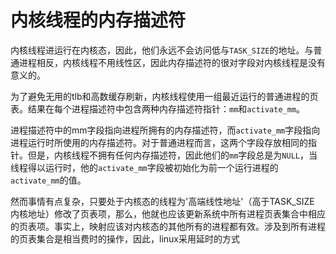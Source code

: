 # 内核线程的内存描述符

内核线程进运行在内核态，因此，他们永远不会访问低与`TASK_SIZE`的地址。与普通进程相反，内核线程不用线性区，因此内存描述符的很对字段对内核线程是没有意义的。

为了避免无用的tlb和高数缓存刷新，内核线程使用一组最近运行的普通进程的页表。结果在每个进程描述符中包含两种内存描述符指针：`mm`和`activate_mm`。

进程描述符中的mm字段指向进程所拥有的内存描述符，而`activate_mm`字段指向进程运行时所使用的内存描述符。对于普通进程而言，这两个字段存放相同的指针。但是，内核线程不拥有任何内存描述符，因此他们的`mm`字段总是为`NULL`，当线程得以运行时，他的`activate_mm`字段被初始化为前一个运行进程的`activate_mm`的值。

然而事情有点复杂，只要处于内核态的线程为'高端线性地址'（高于TASK_SIZE 内核地址）修改了页表项，那么，他就也应该更新系统中所有进程页表集合中相应的页表项。事实上，映射应该对内核态的其他所有的进程都有效。涉及到所有进程的页表集合是相当费时的操作，因此，linux采用延时的方式